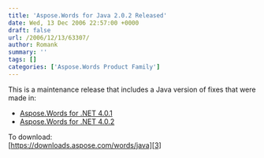 ```yaml
---
title: 'Aspose.Words for Java 2.0.2 Released'
date: Wed, 13 Dec 2006 22:57:00 +0000
draft: false
url: /2006/12/13/63307/
author: Romank
summary: ''
tags: []
categories: ['Aspose.Words Product Family']
---
```


This is a maintenance release that includes a Java version of fixes that were made in:

*   [Aspose.Words for .NET 4.0.1][1]
*   [Aspose.Words for .NET 4.0.2][2]

To download:  
[https://downloads.aspose.com/words/java][3]




[1]: https://docs.aspose.com/display/wordsnet/Aspose.Words+.Net+4.0.1.0+Hot+Fix+Release+Notes
[2]: https://docs.aspose.com/display/wordsnet/Aspose.Words+.Net+4.0.2.0+Hot+Fix+Release+Notes
[3]: https://downloads.aspose.com/words/java




